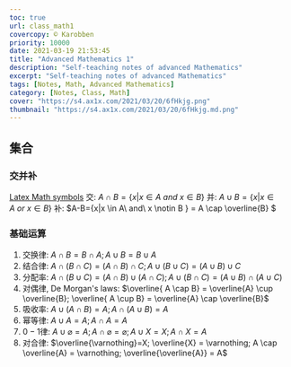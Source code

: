 ```yaml
---
toc: true
url: class_math1
covercopy: © Karobben
priority: 10000
date: 2021-03-19 21:53:45
title: "Advanced Mathematics 1"
description: "Self-teaching notes of advanced Mathematics"
excerpt: "Self-teaching notes of advanced Mathematics"
tags: [Notes, Math, Advanced Mathematics]
category: [Notes, Class, Math]
cover: "https://s4.ax1x.com/2021/03/20/6fHkjg.png"
thumbnail: "https://s4.ax1x.com/2021/03/20/6fHkjg.md.png"
---
```


## 集合

### 交并补
[Latex Math symbols](https://blog.csdn.net/LCCFlccf/article/details/89643585)
交: $A \cap B=\{x| x \in A\ and\  x \in B \}$
并: $A \cup B=\{ x| x \in A\ or\ x \in B \}$
补: $A-B=\{x|x \in A\ and\ x \notin B \} = A \cap \overline{B} $ 


### 基础运算
1. 交换律: $A \cap B = B \cap A; A \cup B = B \cup A$
2. 结合律: $A \cap (B \cap C) = (A \cap B) \cap C; A \cup (B \cup C) = (A \cup B) \cup C$
3. 分配率: $A\cap(B \cup C)=(A \cap B) \cup (A \cap C); A \cup (B \cap C)=(A \cup B)\cap(A \cup C)$
4. 对偶律, De Morgan's laws: $\overline{ A \cap B} = \overline{A} \cup \overline{B}; \overline{ A \cup B} = \overline{A} \cap \overline{B}$
5. 吸收率: $A\cup(A\cap B) = A; A \cap(A \cup B) = A$
6. 幂等律: $A\cup A = A; A \cap A = A$
7. $0-1$律: $A \cup \varnothing = A; A \cap \varnothing = \varnothing; A \cup X = X; A \cap X = A$
8. 对合律: $\overline{\varnothing}=X; \overline{X} = \varnothing; A \cap \overline{A} = \varnothing; \overline{\overline{A}} = A$
